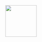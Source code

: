 <div id="header" align="center">
  <img src="https://media.giphy.com/media/GljBmfUiN3lyU/giphy.gif" width="100"/>
</div>

<!---
davidegrigioni/davidegrigioni is a ✨ special ✨ repository because its `README.md` (this file) appears on your GitHub profile.
You can click the Preview link to take a look at your changes.
--->
